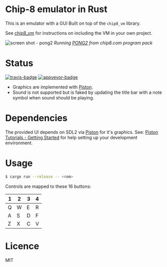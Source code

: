 Chip-8 emulator in Rust
==
This is an emulator with a GUI Built on top of the `chip8_vm` library.

See [chip8_vm](https://github.com/chip8-rust/chip8-vm) for instructions on including the VM in your own project.

![screen shot - pong2](https://cloud.githubusercontent.com/assets/322861/6091672/b7db0636-aefa-11e4-84f3-24d66e06dbba.png)
*Running [PONG2](http://www.chip8.com/?page=109) from chip8.com program pack*

Status
==
[![travis-badge][]][travis] [![appveyor-badge][]][appveyor]
* Graphics are implemented with [Piston](http://www.piston.rs/).
* Sound is not supported but is faked by updating the title bar with a note
symbol when sound should be playing.

Dependencies
==
The provided UI depends on SDL2 via [Piston](http://www.piston.rs/) for it's graphics. See: [Piston Tutorials - Getting Started](https://github.com/PistonDevelopers/Piston-Tutorials/tree/master/getting-started) for help setting up your development environment.

Usage
==

```sh
$ cargo run --release -- <rom>
```

Controls are mapped to these 16 buttons:

  1  |  2  |  3  |  4
-----|-----|-----|-----
  Q  |  W  |  E  |  R
  A  |  S  |  D  |  F
  Z  |  X  |  C  |  V

Licence
==
MIT

[travis-badge]: https://img.shields.io/travis/chip8-rust/chip8-ui/master.svg?label=linux%20build
[travis]: https://travis-ci.org/chip8-rust/chip8-ui
[appveyor-badge]: https://img.shields.io/appveyor/ci/robo9k/chip8-ui/master.svg?label=windows%20build
[appveyor]: https://ci.appveyor.com/project/robo9k/chip8-ui/branch/master
